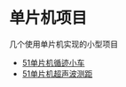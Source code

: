 # 单片机项目
几个使用单片机实现的小型项目
- [51单片机循迹小车](https://github.com/ColmonBai/basic_MCU_project/trail_car.c)
- [51单片机超声波测距](https://github.com/ColmonBai/basic_MCU_project/ultrasonic_ranging.c)
